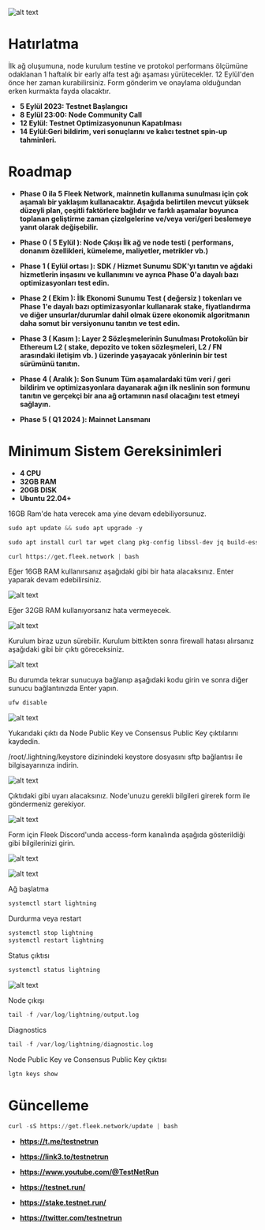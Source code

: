 ![alt text](https://i.hizliresim.com/6980i8v.png)

# Hatırlatma

İlk ağ oluşumuna, node kurulum testine ve protokol performans ölçümüne odaklanan 1 haftalık bir early alfa test ağı aşaması yürütecekler.
12 Eylül'den önce her zaman kurabilirsiniz. Form gönderim ve onaylama olduğundan erken kurmakta fayda olacaktır.

- **5 Eylül 2023: Testnet Başlangıcı** 
- **8 Eylül 23:00: Node Community Call**
- **12 Eylül: Testnet Optimizasyonunun Kapatılması**
- **14 Eylül:Geri bildirim, veri sonuçlarını ve kalıcı testnet spin-up tahminleri.**

# Roadmap

- **Phase 0 ila 5
Fleek Network, mainnetin kullanıma sunulması için çok aşamalı bir yaklaşım kullanacaktır. Aşağıda belirtilen mevcut yüksek düzeyli plan, çeşitli faktörlere bağlıdır ve farklı aşamalar boyunca toplanan geliştirme zaman çizelgelerine ve/veya veri/geri beslemeye yanıt olarak değişebilir.**

- **Phase 0 ( 5 Eylül ): Node Çıkışı
İlk ağ ve node testi ( performans, donanım özellikleri, kümeleme, maliyetler, metrikler vb.)**

- **Phase 1 ( Eylül ortası ): SDK / Hizmet Sunumu
SDK'yı tanıtın ve ağdaki hizmetlerin inşasını ve kullanımını ve ayrıca Phase 0'a dayalı bazı optimizasyonları test edin.**

- **Phase 2 ( Ekim ): İlk Ekonomi Sunumu
Test ( değersiz ) tokenları ve Phase 1'e dayalı bazı optimizasyonlar kullanarak stake, fiyatlandırma ve diğer unsurlar/durumlar dahil olmak üzere ekonomik algoritmanın daha somut bir versiyonunu tanıtın ve test edin.**

- **Phase 3 ( Kasım ): Layer 2 Sözleşmelerinin Sunulması
Protokolün bir Ethereum L2 ( stake, depozito ve token sözleşmeleri, L2 / FN arasındaki iletişim vb. ) üzerinde yaşayacak yönlerinin bir test sürümünü tanıtın.**

- **Phase 4 ( Aralık ): Son Sunum
Tüm aşamalardaki tüm veri / geri bildirim ve optimizasyonlara dayanarak ağın ilk neslinin son formunu tanıtın ve gerçekçi bir ana ağ ortamının nasıl olacağını test etmeyi sağlayın.**

- **Phase 5 ( Q1 2024 ): Mainnet Lansmanı**

# Minimum Sistem Gereksinimleri

- **4 CPU**
- **32GB RAM**
- **20GB DISK**
- **Ubuntu 22.04+**

16GB Ram'de hata verecek ama yine devam edebiliyorsunuz. 



```python
sudo apt update && sudo apt upgrade -y
```

```python
sudo apt install curl tar wget clang pkg-config libssl-dev jq build-essential bsdmainutils git make ncdu gcc git jq chrony liblz4-tool -y
```

```python
curl https://get.fleek.network | bash
```

Eğer 16GB RAM kullanırsanız aşağıdaki gibi bir hata alacaksınız. Enter yaparak devam edebilirsiniz.

![alt text](https://i.hizliresim.com/ad5gmgq.png)

Eğer 32GB RAM kullanıyorsanız hata vermeyecek.


![alt text](https://i.hizliresim.com/tqz27hc.png)

Kurulum biraz uzun sürebilir. Kurulum bittikten sonra firewall hatası alırsanız aşağıdaki gibi bir çıktı göreceksiniz.

![alt text](https://i.hizliresim.com/ol7tdnc.png)

Bu durumda tekrar sunucuya bağlanıp aşağıdaki kodu girin ve sonra diğer sunucu bağlantınızda Enter yapın.

```python
ufw disable
```

![alt text](https://i.hizliresim.com/d1rozv4.png)

Yukarıdaki çıktı da Node Public Key ve Consensus Public Key çıktılarını kaydedin. 

/root/.lightning/keystore dizinindeki keystore dosyasını sftp bağlantısı ile bilgisayarınıza indirin.

![alt text](https://i.hizliresim.com/m7k1ro4.png)



Çıktıdaki gibi uyarı alacaksınız. Node'unuzu gerekli bilgileri girerek form ile göndermeniz gerekiyor. 

![alt text](https://i.hizliresim.com/eg3om5z.png)

Form için Fleek Discord'unda access-form kanalında aşağıda gösterildiği gibi bilgilerinizi girin. 


![alt text](https://i.hizliresim.com/7rehvjp.png)

![alt text](https://i.hizliresim.com/p2ywll6.png)

Ağ başlatma

```python
systemctl start lightning
```

Durdurma veya restart

```python
systemctl stop lightning
systemctl restart lightning
```

Status çıktısı

```python
systemctl status lightning
```

![alt text](https://i.hizliresim.com/697uy7s.png)

Node çıkışı 

```python
tail -f /var/log/lightning/output.log
```

Diagnostics

```python
tail -f /var/log/lightning/diagnostic.log
```

Node Public Key ve Consensus Public Key çıktısı

```python
lgtn keys show
```

# Güncelleme 

```python
curl -sS https://get.fleek.network/update | bash
```

- **https://t.me/testnetrun**

- **https://link3.to/testnetrun**

- **https://www.youtube.com/@TestNetRun**

- **https://testnet.run/**

- **https://stake.testnet.run/**

- **https://twitter.com/testnetrun**





